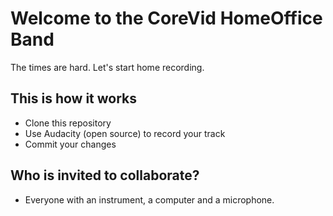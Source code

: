 # Welcome to the CoreVid HomeOffice Band

The times are hard. Let's start home recording.

## This is how it works

- Clone this repository
- Use Audacity (open source) to record your track
- Commit your changes

## Who is invited to collaborate?

- Everyone with an instrument, a computer and a microphone.


